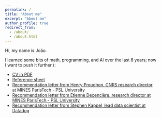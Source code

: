 ```yaml
---
permalink: /
title: "About me"
excerpt: "About me"
author_profile: true
redirect_from: 
  - /about/
  - /about.html
---
```


Hi, my name is João.

I learned some bits of math, programming, and AI over the last 8 years; now I want to push it further (:


* [CV in PDF](https://joaopcbertoldo.github.io/files/cv.en.2021-02.pdf)
* [Reference sheet](https://joaopcbertoldo.github.io/files/reference_sheet.en.2021-02.pdf)
* [Recommendation letter from Henry Proudhon, CNRS research director at MINES ParisTech - PSL University](https://joaopcbertoldo.github.io/files/recommendation_letter.2021-01.HP.pdf)
* [Recommendation letter from Etienne Decencière, research director at MINES ParisTech - PSL University](https://joaopcbertoldo.github.io/files/recommendation_letter.2020-01.ED.pdf)
* [Recommendation letter from Stephen Kappel, lead data scientist at Datadog](https://joaopcbertoldo.github.io/files/recommendation_letter.2019-09.SK.pdf)